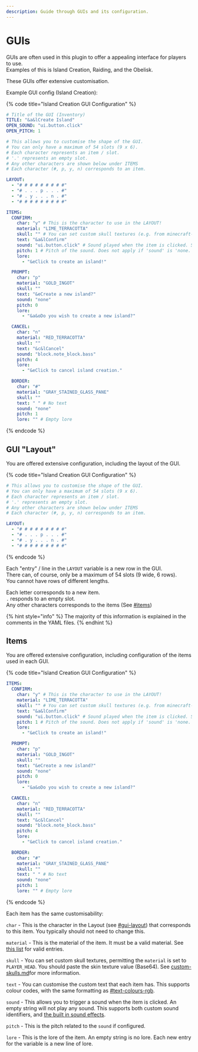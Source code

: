 ```yaml
---
description: Guide through GUIs and its configuration.
---
```


# GUIs

GUIs are often used in this plugin to offer a appealing interface for players to use.\
Examples of this is Island Creation, Raiding, and the Obelisk.

These GUIs offer extensive customisation.



Example GUI config (Island Creation):

{% code title="Island Creation GUI Configuration" %}
```yaml
# Title of the GUI (Inventory)
TITLE: "&a&lCreate Island"
OPEN_SOUND: "ui.button.click"
OPEN_PITCH: 1

# This allows you to customise the shape of the GUI.
# You can only have a maximum of 54 slots (9 x 6).
# Each character represents an item / slot.
# '.' represents an empty slot.
# Any other characters are shown below under ITEMS
# Each character (#, p, y, n) corresponds to an item.

LAYOUT:
  - "# # # # # # # # #"
  - "# . . . p . . . #"
  - "# . y . . . n . #"
  - "# # # # # # # # #"

ITEMS:
  CONFIRM:
    char: "y" # This is the character to use in the LAYOUT!
    material: "LIME_TERRACOTTA"
    skull: "" # You can set custom skull textures (e.g. from minecraft-heads.com). 'material' MUST BE SET TO 'PLAYER_HEAD'
    text: "&a&lConfirm"
    sound: "ui.button.click" # Sound played when the item is clicked. Set to 'none' to disable.
    pitch: 1 # Pitch of the sound. Does not apply if 'sound' is 'none.'.
    lore:
      - "&eClick to create an island!"

  PROMPT:
    char: "p"
    material: "GOLD_INGOT"
    skull: ""
    text: "&eCreate a new island?"
    sound: "none"
    pitch: 0
    lore:
      - "&a&oDo you wish to create a new island?"

  CANCEL:
    char: "n"
    material: "RED_TERRACOTTA"
    skull: ""
    text: "&c&lCancel"
    sound: "block.note_block.bass"
    pitch: 4
    lore:
      - "&eClick to cancel island creation."

  BORDER:
    char: "#"
    material: "GRAY_STAINED_GLASS_PANE"
    skull: ""
    text: " " # No text
    sound: "none"
    pitch: 1
    lore: "" # Empty lore

```
{% endcode %}



## GUI "Layout"

You are offered extensive configuration, including the layout of the GUI.

{% code title="Island Creation GUI Configuration" %}
```yaml
# This allows you to customise the shape of the GUI.
# You can only have a maximum of 54 slots (9 x 6).
# Each character represents an item / slot.
# '.' represents an empty slot.
# Any other characters are shown below under ITEMS
# Each character (#, p, y, n) corresponds to an item.

LAYOUT:
  - "# # # # # # # # #"
  - "# . . . p . . . #"
  - "# . y . . . n . #"
  - "# # # # # # # # #"
```
{% endcode %}

Each "entry" / line in the `LAYOUT` variable is a new row in the GUI.\
There can, of course, only be a maximum of 54 slots (9 wide, 6 rows).\
You cannot have rows of different lengths.

Each letter corresponds to a new item.\
`.` responds to an empty slot.\
Any other characters corresponds to the items (See [#items](./#items "mention"))

{% hint style="info" %}
The majority of this information is explained in the comments in the YAML files.
{% endhint %}



## Items

You are offered extensive configuration, including configuration of the items used in each GUI.

{% code title="Island Creation GUI Configuration" %}
```yaml
ITEMS:
  CONFIRM:
    char: "y" # This is the character to use in the LAYOUT!
    material: "LIME_TERRACOTTA"
    skull: "" # You can set custom skull textures (e.g. from minecraft-heads.com). 'material' MUST BE SET TO 'PLAYER_HEAD'
    text: "&a&lConfirm"
    sound: "ui.button.click" # Sound played when the item is clicked. Set to 'none' to disable.
    pitch: 1 # Pitch of the sound. Does not apply if 'sound' is 'none.'.
    lore:
      - "&eClick to create an island!"

  PROMPT:
    char: "p"
    material: "GOLD_INGOT"
    skull: ""
    text: "&eCreate a new island?"
    sound: "none"
    pitch: 0
    lore:
      - "&a&oDo you wish to create a new island?"

  CANCEL:
    char: "n"
    material: "RED_TERRACOTTA"
    skull: ""
    text: "&c&lCancel"
    sound: "block.note_block.bass"
    pitch: 4
    lore:
      - "&eClick to cancel island creation."

  BORDER:
    char: "#"
    material: "GRAY_STAINED_GLASS_PANE"
    skull: ""
    text: " " # No text
    sound: "none"
    pitch: 1
    lore: "" # Empty lore
```
{% endcode %}

Each item has the same customisability:

`char` - This is the character in the Layout (see [#gui-layout](./#gui-layout "mention")) that corresponds to this item. You typically should not need to change this.

`material` - This is the material of the item. It must be a valid material. See [this list](https://hub.spigotmc.org/javadocs/bukkit/org/bukkit/Material.html) for valid entries.

`skull` - You can set custom skull textures, permitting the `material` is set to `PLAYER_HEAD`. You should paste the skin texture value (Base64). See [custom-skulls.md](custom-skulls.md "mention")for more information.

`text` - You can customise the custom text that each item has. This supports colour codes, with the same formatting as [#text-colours-rgb](../installation/setup/messages.md#text-colours-rgb "mention").

`sound` - This allows you to trigger a sound when the item is clicked. An empty string will not play any sound. This supports both custom sound identifiers, and [the built in sound effects](https://www.digminecraft.com/lists/sound\_list\_pc.php).

`pitch` - This is the pitch related to the `sound` if configured.

`lore` - This is the lore of the item. An empty string is no lore. Each new entry for the variable is a new line of lore.
